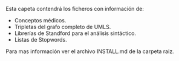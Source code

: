Esta capeta contendrá los ficheros con información de:

- Conceptos médicos.
- Tripletas del grafo completo de UMLS.
- Librerías de Standford para el análisis sintáctico.
- Listas de Stopwords.

Para mas información ver el archivo INSTALL.md de la carpeta raiz.
